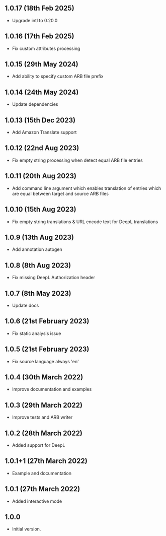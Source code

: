 ## 1.0.17 (18th Feb 2025)

- Upgrade intl to 0.20.0

## 1.0.16 (17th Feb 2025)

- Fix custom attributes processing

## 1.0.15 (29th May 2024)

- Add ability to specify custom ARB file prefix

## 1.0.14 (24th May 2024)

- Update dependencies

## 1.0.13 (15th Dec 2023)

- Add Amazon Translate support

## 1.0.12 (22nd Aug 2023)

- Fix empty string processing when detect equal ARB file entries

## 1.0.11 (20th Aug 2023)

- Add command line argument which enables translation of entries which are equal between target and source ARB files

## 1.0.10 (15th Aug 2023)

- Fix empty string translations & URL encode text for DeepL translations

## 1.0.9 (13th Aug 2023)

- Add annotation autogen

## 1.0.8 (8th Aug 2023)

- Fix missing DeepL Authorization header

## 1.0.7 (8th May 2023)

- Update docs

## 1.0.6 (21st February 2023)

- Fix static analysis issue

## 1.0.5 (21st February 2023)

- Fix source language always 'en'

## 1.0.4 (30th March 2022)

- Improve documentation and examples

## 1.0.3 (29th March 2022)

- Improve tests and ARB writer

## 1.0.2 (28th March 2022)

- Added support for DeepL

## 1.0.1+1 (27th March 2022)

- Example and documentation

## 1.0.1 (27th March 2022)

- Added interactive mode

## 1.0.0

- Initial version.
